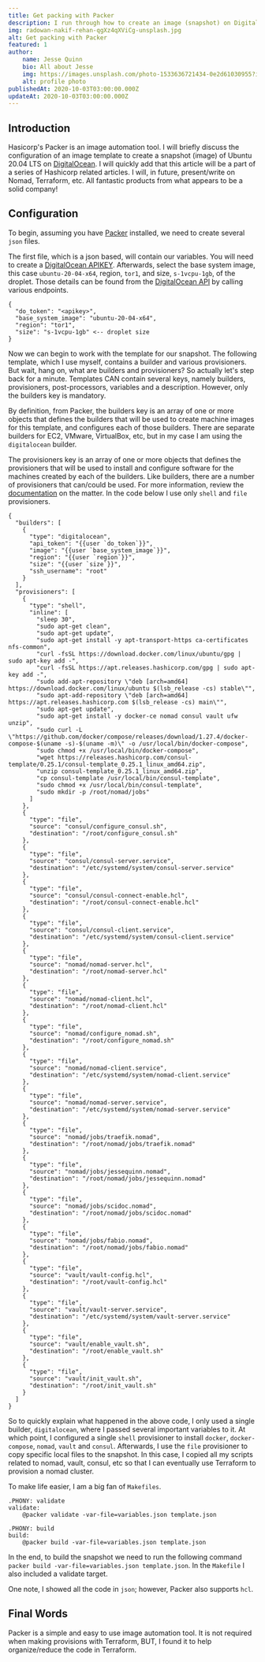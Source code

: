 ```yaml
---
title: Get packing with Packer
description: I run through how to create an image (snapshot) on DigitalOcean with Packer 
img: radowan-nakif-rehan-qgXz4qXViCg-unsplash.jpg
alt: Get packing with Packer
featured: 1
author: 
    name: Jesse Quinn
    bio: All about Jesse
    img: https://images.unsplash.com/photo-1533636721434-0e2d61030955?ixlib=rb-1.2.1&ixid=eyJhcHBfaWQiOjEyMDd9&auto=format&fit=crop&w=2550&q=80
    alt: profile photo
publishedAt: 2020-10-03T03:00:00.000Z
updateAt: 2020-10-03T03:00:00.000Z
---
```


## Introduction
Hasicorp's Packer is an image automation tool. I will briefly discuss the configuration of an image template 
to create a snapshot (image) of Ubuntu 20.04 LTS on [DigitalOcean](https://m.do.co/c/6ceb645458ec). I will quickly add that this article will be a part of a series
of Hashicorp related articles. I will, in future, present/write on Nomad, Terraform, etc. All fantastic products from what appears to be a solid company!

## Configuration
To begin, assuming you have [Packer](https://www.packer.io/) installed, we need to create several `json` files.

The first file, which is a json based, will contain our variables. You will need to create a [DigitalOcean APIKEY](https://www.digitalocean.com/community/tutorials/how-to-create-a-digitalocean-space-and-api-key). 
Afterwards, select the base system image, this case `ubuntu-20-04-x64`, region, `tor1`, and size, `s-1vcpu-1gb`, of the droplet. 
Those details can be found from the [DigitalOcean API](https://developers.digitalocean.com/documentation/v2/) by calling various endpoints.

```json[variables.json]
{
  "do_token": "<apikey>",
  "base_system_image": "ubuntu-20-04-x64",
  "region": "tor1",
  "size": "s-1vcpu-1gb" <-- droplet size
}
```

Now we can begin to work with the template for our snapshot. The following template, which I use myself, contains a builder and various provisioners. 
But wait, hang on, what are builders and provisioners? So actually let's step back for a minute. Templates CAN contain several keys, namely builders, 
provisioners, post-processors, variables and a description. 
However, only the builders key is mandatory. 

By definition, from Packer, the builders key is an array of one or more objects that defines the builders 
that will be used to create machine images for this template, and configures each of those builders. 
There are separate builders for EC2, VMware, VirtualBox, etc, but in my case I am using the `digitalocean` builder.
 
The provisioners key is an array 
of one or more objects that defines the provisioners that will be used to install and configure software for the machines created by each of the builders.
Like builders, there are a number of provisioners that can/could be used. For more information, review the [documentation](https://www.packer.io/docs/templates/provisioners) on the matter.
In the code below I use only `shell` and `file` provisioners.

```json[template.json]
{
  "builders": [
    {
      "type": "digitalocean",
      "api_token": "{{user `do_token`}}",
      "image": "{{user `base_system_image`}}",
      "region": "{{user `region`}}",
      "size": "{{user `size`}}",
      "ssh_username": "root"
    }
  ],
  "provisioners": [
    {
      "type": "shell",
      "inline": [
        "sleep 30",
        "sudo apt-get clean",
        "sudo apt-get update",
        "sudo apt-get install -y apt-transport-https ca-certificates nfs-common",
        "curl -fsSL https://download.docker.com/linux/ubuntu/gpg | sudo apt-key add -",
        "curl -fsSL https://apt.releases.hashicorp.com/gpg | sudo apt-key add -",
        "sudo add-apt-repository \"deb [arch=amd64] https://download.docker.com/linux/ubuntu $(lsb_release -cs) stable\"",
        "sudo apt-add-repository \"deb [arch=amd64] https://apt.releases.hashicorp.com $(lsb_release -cs) main\"",
        "sudo apt-get update",
        "sudo apt-get install -y docker-ce nomad consul vault ufw unzip",
        "sudo curl -L \"https://github.com/docker/compose/releases/download/1.27.4/docker-compose-$(uname -s)-$(uname -m)\" -o /usr/local/bin/docker-compose",
        "sudo chmod +x /usr/local/bin/docker-compose",
        "wget https://releases.hashicorp.com/consul-template/0.25.1/consul-template_0.25.1_linux_amd64.zip",
        "unzip consul-template_0.25.1_linux_amd64.zip",
        "cp consul-template /usr/local/bin/consul-template",
        "sudo chmod +x /usr/local/bin/consul-template",
        "sudo mkdir -p /root/nomad/jobs"
      ]
    },
    {
      "type": "file",
      "source": "consul/configure_consul.sh",
      "destination": "/root/configure_consul.sh"
    },
    {
      "type": "file",
      "source": "consul/consul-server.service",
      "destination": "/etc/systemd/system/consul-server.service"
    },
    {
      "type": "file",
      "source": "consul/consul-connect-enable.hcl",
      "destination": "/root/consul-connect-enable.hcl"
    },
    {
      "type": "file",
      "source": "consul/consul-client.service",
      "destination": "/etc/systemd/system/consul-client.service"
    },
    {
      "type": "file",
      "source": "nomad/nomad-server.hcl",
      "destination": "/root/nomad-server.hcl"
    },
    {
      "type": "file",
      "source": "nomad/nomad-client.hcl",
      "destination": "/root/nomad-client.hcl"
    },
    {
      "type": "file",
      "source": "nomad/configure_nomad.sh",
      "destination": "/root/configure_nomad.sh"
    },
    {
      "type": "file",
      "source": "nomad/nomad-client.service",
      "destination": "/etc/systemd/system/nomad-client.service"
    },
    {
      "type": "file",
      "source": "nomad/nomad-server.service",
      "destination": "/etc/systemd/system/nomad-server.service"
    },
    {
      "type": "file",
      "source": "nomad/jobs/traefik.nomad",
      "destination": "/root/nomad/jobs/traefik.nomad"
    },
    {
      "type": "file",
      "source": "nomad/jobs/jessequinn.nomad",
      "destination": "/root/nomad/jobs/jessequinn.nomad"
    },
    {
      "type": "file",
      "source": "nomad/jobs/scidoc.nomad",
      "destination": "/root/nomad/jobs/scidoc.nomad"
    },
    {
      "type": "file",
      "source": "nomad/jobs/fabio.nomad",
      "destination": "/root/nomad/jobs/fabio.nomad"
    },
    {
      "type": "file",
      "source": "vault/vault-config.hcl",
      "destination": "/root/vault-config.hcl"
    },
    {
      "type": "file",
      "source": "vault/vault-server.service",
      "destination": "/etc/systemd/system/vault-server.service"
    },
    {
      "type": "file",
      "source": "vault/enable_vault.sh",
      "destination": "/root/enable_vault.sh"
    },
    {
      "type": "file",
      "source": "vault/init_vault.sh",
      "destination": "/root/init_vault.sh"
    }
  ]
}
```

So to quickly explain what happened in the above code, I only used a single builder, `digitalocean`, where I passed several important variables to it. At which point, I configured a single `shell`
provisioner to install `docker`, `docker-compose`, `nomad`, `vault` and `consul`. Afterwards, I use the `file` provisioner to copy specific local files to the snapshot. In this case, I copied all my scripts
related to nomad, vault, consul, etc so that I can eventually use Terraform to provision a nomad cluster.

To make life easier, I am a big fan of `Makefiles`.

```makefile[Makefile]
.PHONY: validate
validate:
	@packer validate -var-file=variables.json template.json

.PHONY: build
build:
	@packer build -var-file=variables.json template.json
```

In the end, to build the snapshot we need to run the following command `packer build -var-file=variables.json template.json`. In the `Makefile` I also included a validate target.

One note, I showed all the code in `json`; however, Packer also supports `hcl`.

## Final Words 
Packer is a simple and easy to use image automation tool. It is not required when making provisions with Terraform, BUT, I found it to help organize/reduce the code in Terraform.
